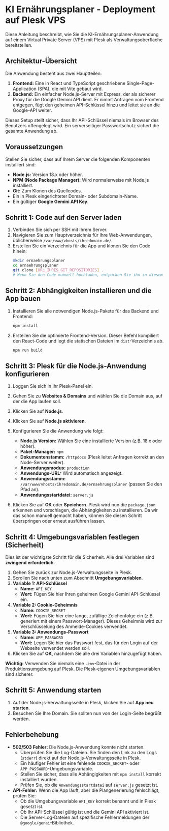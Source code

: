 # KI Ernährungsplaner - Deployment auf Plesk VPS

Diese Anleitung beschreibt, wie Sie die KI-Ernährungsplaner-Anwendung auf einem Virtual Private Server (VPS) mit Plesk als Verwaltungsoberfläche bereitstellen.

## Architektur-Übersicht

Die Anwendung besteht aus zwei Hauptteilen:

1.  **Frontend:** Eine in React und TypeScript geschriebene Single-Page-Application (SPA), die mit Vite gebaut wird.
2.  **Backend:** Ein einfacher Node.js-Server mit Express, der als sicherer Proxy für die Google Gemini API dient. Er nimmt Anfragen vom Frontend entgegen, fügt den geheimen API-Schlüssel hinzu und leitet sie an die Google-API weiter.

Dieses Setup stellt sicher, dass Ihr API-Schlüssel niemals im Browser des Benutzers offengelegt wird. Ein serverseitiger Passwortschutz sichert die gesamte Anwendung ab.

## Voraussetzungen

Stellen Sie sicher, dass auf Ihrem Server die folgenden Komponenten installiert sind:

-   **Node.js:** Version 18.x oder höher.
-   **NPM (Node Package Manager):** Wird normalerweise mit Node.js installiert.
-   **Git:** Zum Klonen des Quellcodes.
-   Ein in Plesk eingerichteter Domain- oder Subdomain-Name.
-   Ein gültiger **Google Gemini API Key**.

## Schritt 1: Code auf den Server laden

1.  Verbinden Sie sich per SSH mit Ihrem Server.
2.  Navigieren Sie zum Hauptverzeichnis für Ihre Web-Anwendungen, üblicherweise `/var/www/vhosts/ihredomain.de/`.
3.  Erstellen Sie ein Verzeichnis für die App und klonen Sie den Code hinein:
    ```bash
    mkdir ernaehrungsplaner
    cd ernaehrungsplaner
    git clone [URL_IHRES_GIT_REPOSITORIES] . 
    # Wenn Sie den Code manuell hochladen, entpacken Sie ihn in diesem Verzeichnis.
    ```

## Schritt 2: Abhängigkeiten installieren und die App bauen

1.  Installieren Sie alle notwendigen Node.js-Pakete für das Backend und Frontend:
    ```bash
    npm install
    ```
2.  Erstellen Sie die optimierte Frontend-Version. Dieser Befehl kompiliert den React-Code und legt die statischen Dateien im `dist`-Verzeichnis ab.
    ```bash
    npm run build
    ```

## Schritt 3: Plesk für die Node.js-Anwendung konfigurieren

1.  Loggen Sie sich in Ihr Plesk-Panel ein.
2.  Gehen Sie zu **Websites & Domains** und wählen Sie die Domain aus, auf der die App laufen soll.
3.  Klicken Sie auf **Node.js**.
4.  Klicken Sie auf **Node.js aktivieren**.
5.  Konfigurieren Sie die Anwendung wie folgt:
    -   **Node.js Version:** Wählen Sie eine installierte Version (z.B. 18.x oder höher).
    -   **Paket-Manager:** `npm`
    -   **Dokumentenstamm:** `/httpdocs` (Plesk leitet Anfragen korrekt an den Node-Server weiter).
    -   **Anwendungsmodus:** `production`
    -   **Anwendungs-URL:** Wird automatisch angezeigt.
    -   **Anwendungsstamm:** `/var/www/vhosts/ihredomain.de/ernaehrungsplaner` (passen Sie den Pfad an).
    -   **Anwendungsstartdatei:** `server.js`

6.  Klicken Sie auf **OK** oder **Speichern**. Plesk wird nun die `package.json` erkennen und vorschlagen, die Abhängigkeiten zu installieren. Da wir das schon manuell gemacht haben, können Sie diesen Schritt überspringen oder erneut ausführen lassen.

## Schritt 4: Umgebungsvariablen festlegen (Sicherheit)

Dies ist der wichtigste Schritt für die Sicherheit. Alle drei Variablen sind **zwingend erforderlich**.

1.  Gehen Sie zurück zur Node.js-Verwaltungsseite in Plesk.
2.  Scrollen Sie nach unten zum Abschnitt **Umgebungsvariablen**.
3.  **Variable 1: API-Schlüssel**
    -   **Name:** `API_KEY`
    -   **Wert:** Fügen Sie hier Ihren geheimen Google Gemini API-Schlüssel ein.
4.  **Variable 2: Cookie-Geheimnis**
    -   **Name:** `COOKIE_SECRET`
    -   **Wert:** Fügen Sie hier eine lange, zufällige Zeichenfolge ein (z.B. generiert mit einem Passwort-Manager). Dieses Geheimnis wird zur Verschlüsselung des Anmelde-Cookies verwendet.
5.  **Variable 3: Anwendungs-Passwort**
    -   **Name:** `APP_PASSWORD`
    -   **Wert:** Legen Sie hier das Passwort fest, das für den Login auf der Webseite verwendet werden soll.
6.  Klicken Sie auf **OK**, nachdem Sie alle drei Variablen hinzugefügt haben.

**Wichtig:** Verwenden Sie niemals eine `.env`-Datei in der Produktionsumgebung auf Plesk. Die Plesk-eigenen Umgebungsvariablen sind sicherer.

## Schritt 5: Anwendung starten

1.  Auf der Node.js-Verwaltungsseite in Plesk, klicken Sie auf **App neu starten**.
2.  Besuchen Sie Ihre Domain. Sie sollten nun von der Login-Seite begrüßt werden.

## Fehlerbehebung

-   **502/503 Fehler:** Die Node.js-Anwendung konnte nicht starten.
    -   Überprüfen Sie die Log-Dateien. Sie finden den Link zu den Logs (`stderr`) direkt auf der Node.js-Verwaltungsseite in Plesk.
    -   Ein häufiger Fehler ist eine fehlende `COOKIE_SECRET`- oder `APP_PASSWORD`-Umgebungsvariable.
    -   Stellen Sie sicher, dass alle Abhängigkeiten mit `npm install` korrekt installiert wurden.
    -   Prüfen Sie, ob die `Anwendungsstartdatei` auf `server.js` gesetzt ist.
-   **API-Fehler:** Wenn die App läuft, aber die Plangenerierung fehlschlägt, prüfen Sie:
    -   Ob die Umgebungsvariable `API_KEY` korrekt benannt und in Plesk gesetzt ist.
    -   Ob Ihr API-Schlüssel gültig ist und die Gemini API aktiviert ist.
    -   Die Server-Log-Dateien auf spezifische Fehlermeldungen der `@google/genai`-Bibliothek.